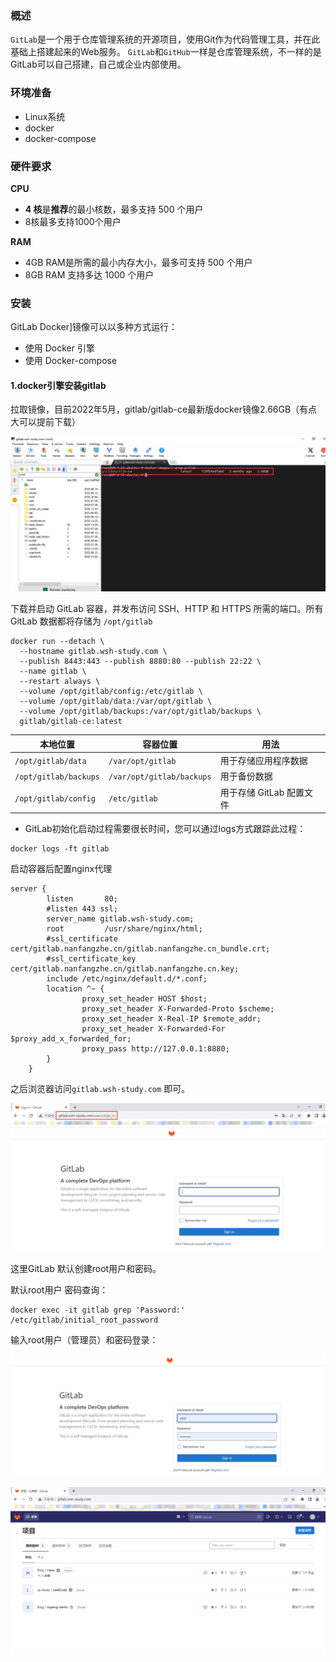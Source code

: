 
### 概述

`GitLab`是一个用于仓库管理系统的开源项目，使用Git作为代码管理工具，并在此基础上搭建起来的Web服务。
`GitLab`和`GitHub`一样是仓库管理系统，不一样的是GitLab可以自己搭建，自己或企业内部使用。

### 环境准备

- Linux系统
- docker
- docker-compose

### 硬件要求

**CPU**

- **4 核**是**推荐**的最小核数，最多支持 500 个用户
- 8核最多支持1000个用户

**RAM**

- 4GB RAM是所需的最小内存大小，最多可支持 500 个用户
- 8GB RAM 支持多达 1000 个用户

### 安装

GitLab Docker]镜像可以以多种方式运行：

- 使用 Docker 引擎
- 使用 Docker-compose

#### 1.docker引擎安装gitlab

拉取镜像，目前2022年5月，gitlab/gitlab-ce最新版docker镜像2.66GB（有点大可以提前下载）

![image-20221125191716314](./assets/使用Docker部署gitlab/1.png)

下载并启动 GitLab 容器，并发布访问 SSH、HTTP 和 HTTPS 所需的端口。所有 GitLab 数据都将存储为 `/opt/gitlab`

```shell
docker run --detach \
  --hostname gitlab.wsh-study.com \
  --publish 8443:443 --publish 8880:80 --publish 22:22 \
  --name gitlab \
  --restart always \
  --volume /opt/gitlab/config:/etc/gitlab \
  --volume /opt/gitlab/data:/var/opt/gitlab \
  --volume /opt/gitlab/backups:/var/opt/gitlab/backups \
  gitlab/gitlab-ce:latest 
```

| 本地位置                 | 容器位置                   | 用法                     |
| --------------------    | -----------------         | ------------------------ |
| `/opt/gitlab/data`      | `/var/opt/gitlab`         | 用于存储应用程序数据     |
| `/opt/gitlab/backups`   | `/var/opt/gitlab/backups` | 用于备份数据             |
| `/opt/gitlab/config`    | `/etc/gitlab`             | 用于存储 GitLab 配置文件 |

- GitLab初始化启动过程需要很长时间，您可以通过logs方式跟踪此过程：

```shell
docker logs -ft gitlab
```

启动容器后配置nginx代理

```shell
server {
        listen       80;
        #listen 443 ssl;
        server_name gitlab.wsh-study.com;
        root         /usr/share/nginx/html;
        #ssl_certificate cert/gitlab.nanfangzhe.cn/gitlab.nanfangzhe.cn_bundle.crt;
        #ssl_certificate_key cert/gitlab.nanfangzhe.cn/gitlab.nanfangzhe.cn.key;
        include /etc/nginx/default.d/*.conf;
        location ^~ {
                proxy_set_header HOST $host;
                proxy_set_header X-Forwarded-Proto $scheme;
                proxy_set_header X-Real-IP $remote_addr;
                proxy_set_header X-Forwarded-For $proxy_add_x_forwarded_for;
                proxy_pass http://127.0.0.1:8880;
        }
    }

```

之后浏览器访问`gitlab.wsh-study.com` 即可。

![image-20221125192557483](./assets/使用Docker部署gitlab/2.png)

这里GitLab 默认创建root用户和密码。

默认root用户 密码查询：

```shell
docker exec -it gitlab grep 'Password:' /etc/gitlab/initial_root_password
```

输入root用户（管理员）和密码登录：

![image-20221125192735966](./assets/使用Docker部署gitlab/3.png)

![image-20221125192849925](./assets/使用Docker部署gitlab/4.png)